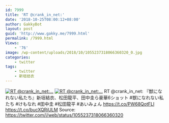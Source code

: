 ```yaml
---
id: 7999
title: 'RT @crank_in_net:'
date: '2018-10-25T08:00:12+08:00'
author: GakkyBot
layout: post
guid: 'http://www.gakky.me/7999.html'
permalink: /7999.html
Views:
    - '76'
image: /wp-content/uploads/2018/10/1055237318066360320_0.jpg
categories:
    - twitter
tags:
    - twitter
    - 新垣结衣
---
```


[![RT @crank_in_net:...](http://www.yui-aragaki.org/wp-content/uploads/2018/10/1055237318066360320_0.jpg)](http://www.yui-aragaki.org/wp-content/uploads/2018/10/1055237318066360320_0.jpg)
[![RT @crank_in_net:...](http://www.yui-aragaki.org/wp-content/uploads/2018/10/1055237318066360320_1.jpg)](http://www.yui-aragaki.org/wp-content/uploads/2018/10/1055237318066360320_1.jpg)
RT @crank\_in\_net: 『獣になれない私たち』新垣結衣、松田龍平、田中圭ら豪華6ショット #獣になれない私たち #けもなれ #田中圭 #松田龍平 #あいみょん https://t.co/PW68QotFLl https://t.co/bucXQRiULM
Source: <https://twitter.com/i/web/status/1055237318066360320>
